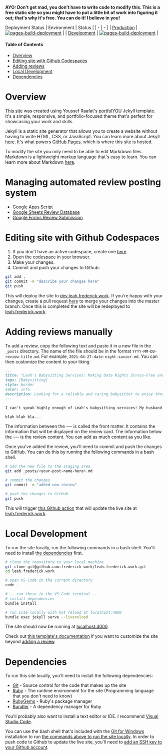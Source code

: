 **AYO: Don't get mad, you don't have to write code to modify this. This is a free static site so you might have to put a little bit of work into figuring it out; that's why it's free. You can do it! I believe in you!**

Deployment Status
| Environment | Status |
| - | - |
| [Production](https://leah.frederick.work) | [![pages-build-deployment](https://github.com/frederick-work/leah.frederick.work/actions/workflows/pages/pages-build-deployment/badge.svg)](https://github.com/frederick-work/leah.frederick.work/actions/workflows/pages/pages-build-deployment) |
| [Development](https://dev.leah.frederick.work) | [![pages-build-deployment](https://github.com/frederick-work/dev.leah.frederick.work/actions/workflows/pages/pages-build-deployment/badge.svg)](https://github.com/frederick-work/dev.leah.frederick.work/actions/workflows/pages/pages-build-deployment) |

#### Table of Contents
- [Overview](#overview)
- [Editing site with Github Codespaces](#editing-site-with-github-codespaces)
- [Adding reviews](#adding-reviews)
- [Local Development](#local-development)
- [Dependencies](#dependencies)


# Overview
[This site](https://leah.frederick.work) was created using Youssef Raafat's [portfolYOU](https://github.com/YoussefRaafatNasry/portfolYOU/tree/master) Jekyll template. It's a simple, responsive, and portfolio-focused theme that's perfect for showcasing your work and skills.

Jekyll is a static site generator that allows you to create a website without having to write HTML, CSS, or JavaScript. You can learn more about Jekyll [here](https://jekyllrb.com/). It's what powers [GitHub Pages](https://pages.github.com/), which is where this site is hosted.

To modify the site you only need to be able to edit Markdown files. Markdown is a lightweight markup language that's easy to learn. You can learn more about Markdown [here](https://www.markdownguide.org/).

# Managing automated review posting system
- [Google Apps Script](https://script.google.com/u/0/home/projects/1d4EQ3b3rAjj-Cck1z3Dcpx1PPvBXL31UNmqbPED-lQP6UilWwFsgbrPu/edit)
- [Google Sheets Review Database](https://docs.google.com/spreadsheets/d/1bS30eDES4LTxzarj2mK8ARuiLirTPhnQS_0Q1X7Vx1c/edit?resourcekey#gid=2048581759)
- [Google Forms Review Submission](https://docs.google.com/forms/d/1Ml41FKG77zkvw9xZtzm_5_Iw7TH4JYvEDQjfFxu4ER4/edit)

# Editing site with Github Codespaces
1. If you don't have an active codespace, create one [here](https://github.com/codespaces/new?hide_repo_select=true&ref=development&repo=669187073&skip_quickstart=true&machine=basicLinux32gb&geo=UsEast).
2. Open the codespace in your browser.
3. Make your changes.
4. Commit and push your changes to Github:
```bash
git add .
git commit -m "describe your changes here"
git push
```

This will deploy the site to [dev.leah.frederick.work](https://dev.leah.frederick.work/). If you're happy with your changes, create a pull request [here](https://github.com/frederick-work/leah.frederick.work/compare/master...frederick-work:leah.frederick.work:development) to merge your changes into the master branch. Once this is completed the site will be redeployed to [leah.frederick.work](https://leah.frederick.work/).

# Adding reviews manually

To add a review, copy the following text and paste it in a new file in the `_posts` directory. The name of the file should be in the format `YYYY-MM-DD-review-title.md`. For example, `2021-04-27-date-night-savior.md`. You can then customize the content to your liking.

```markdown
---
title: "Leah's Babysitting Services: Making Date Nights Stress-Free and Fun!"
tags: [Babysitting]
style: border
color: info
description: Looking for a reliable and caring babysitter to enjoy those much-needed date nights with your spouse? Look no further than Leah's Babysitting Services!
---

I can't speak highly enough of Leah's babysitting services! My husband and I have been using her help for our date nights twice a month, and she has been an absolute lifesaver. Leah is not only incredibly reliable and punctual, but her genuine love and care for our children are evident from the moment she walks through the door.

blah blah bla...
```

The information between the --- is called the front matter. It contains the information that will be displayed on the review card. The information below the --- is the review content. You can add as much content as you like.

Once you've added the review, you'll need to commit and push the changes to GitHub. You can do this by running the following commands in a bash shell.
```bash
# add the new file to the staging area
git add _posts/<your-post-name-here>.md

# commit the changes
git commit -m "added new review"

# push the changes to GitHub
git push
```

This will trigger [this Github action](https://github.com/frederick-work/leah.frederick.work/actions/workflows/pages/pages-build-deployment) that will update the live site at [leah.frederick.work](https://leah.frederick.work/).

# Local Development

To run the site locally, run the following commands in a bash shell. You'll need to install [the dependencies](#dependencies) first.
```bash
# clone the repository to your local machine
git clone git@github.com:frederick-work/leah.frederick.work.git 
cd leah.frederick.work

# open VS Code in the current directory
code .

# -- run these in the VS Code terminal --
# install dependencies
bundle install

# run site locally with hot reload at localhost:4000
bundle exec jekyll serve --livereload
```
The site should now be running at [localhost:4000](http://localhost:4000/).

Check out [this template's documentation](https://youssefraafatnasry.github.io/portfolYOU/docs/) if you want to customize the site beyond [adding a review](#adding-reviews).

# Dependencies

To run this site locally, you'll need to install the following dependencies:
- [Git](https://git-scm.com/downloads) - Source control for the code that makes up the site
- [Ruby](https://www.ruby-lang.org/en/downloads/) - The runtime environment for the site (Programming language that you don't need to know)
- [RubyGems](https://rubygems.org/pages/download) - Ruby's package manager
- [Bundler](https://bundler.io/) - A dependency manager for Ruby

You'll probably also want to install a text editor or IDE. I recommend [Visual Studio Code](https://code.visualstudio.com/).

You can use the bash shell that's included with the [Git for Windows](https://gitforwindows.org/) installation to run [the commands above to run the site locally](#local-development). In order to push code to Github to update the live site, you'll need to [add an SSH key to your Github account](https://docs.github.com/en/authentication/connecting-to-github-with-ssh/adding-a-new-ssh-key-to-your-github-account).